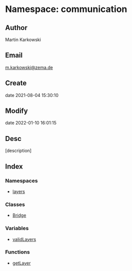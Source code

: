 # Namespace: communication

## Author

Martin Karkowski

## Email

m.karkowski@zema.de

## Create

date 2021-08-04 15:30:10

## Modify

date 2022-01-10 16:01:15

## Desc

[description]

## Index

### Namespaces

- [layers](namespaces/layers/namespace.layers.md)

### Classes

- [Bridge](classes/class.Bridge.md)

### Variables

- [validLayers](variables/variable.validLayers.md)

### Functions

- [getLayer](functions/function.getLayer.md)
